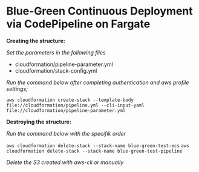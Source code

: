 # Blue-Green Continuous Deployment via CodePipeline on Fargate

**Creating the structure:**

*Set the parameters in the following files*

- cloudformation/pipeline-parameter.yml
- cloudformation/stack-config.yml

*Run the command below after completing authentication and aws profile settings;*

`aws cloudformation create-stack --template-body file://cloudformation/pipeline.yml --cli-input-yaml file://cloudformation/pipeline-parameter.yml`


**Destroying the structure:**

*Run the command below with the specifik order*

`aws cloudformation delete-stack --stack-name blue-green-test-ecs` 
`aws cloudformation delete-stack --stack-name blue-green-test-pipeline`

*Delete the S3 created with aws-cli or manually*